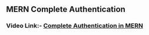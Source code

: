 ## MERN Complete Authentication
### Video Link:- [Complete Authentication in MERN](https://youtu.be/JvfvIb0jN2M)

